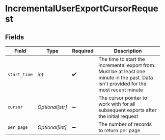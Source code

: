 # IncrementalUserExportCursorRequest


## Fields

| Field                                                                                                                                  | Type                                                                                                                                   | Required                                                                                                                               | Description                                                                                                                            |
| -------------------------------------------------------------------------------------------------------------------------------------- | -------------------------------------------------------------------------------------------------------------------------------------- | -------------------------------------------------------------------------------------------------------------------------------------- | -------------------------------------------------------------------------------------------------------------------------------------- |
| `start_time`                                                                                                                           | *int*                                                                                                                                  | :heavy_check_mark:                                                                                                                     | The time to start the incremental export from. Must be at least one minute in the past. Data isn't provided for the most recent minute |
| `cursor`                                                                                                                               | *Optional[str]*                                                                                                                        | :heavy_minus_sign:                                                                                                                     | The cursor pointer to work with for all subsequent exports after the initial request                                                   |
| `per_page`                                                                                                                             | *Optional[int]*                                                                                                                        | :heavy_minus_sign:                                                                                                                     | The number of records to return per page                                                                                               |